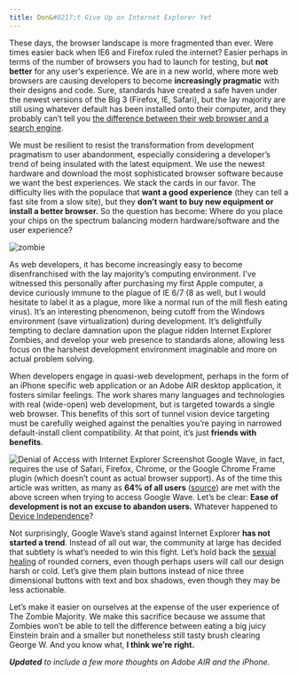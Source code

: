 ```yaml
---
title: Don&#8217;t Give Up on Internet Explorer Yet
---
```


These days, the browser landscape is more fragmented than ever. Were times easier back when IE6 and Firefox ruled the internet? Easier perhaps in terms of the number of browsers you had to launch for testing, but **not better** for any user’s experience. We are in a new world, where more web browsers are causing developers to become **increasingly pragmatic** with their designs and code. Sure, standards have created a safe haven under the newest versions of the Big 3 (Firefox, IE, Safari), but the lay majority are still using whatever default has been installed onto their computer, and they probably can’t tell you [the difference between their web browser and a search engine][1].

 [1]: http://googlesystem.blogspot.com/2009/06/browser-is-search-engine.html

We must be resilient to resist the transformation from development pragmatism to user abandonment, especially considering a developer’s trend of being insulated with the latest equipment. We use the newest hardware and download the most sophisticated browser software because we want the best experiences. We stack the cards in our favor. The difficulty lies with the populace that **want a good experience** (they can tell a fast site from a slow site), but they **don’t want to buy new equipment or install a better browser.** So the question has become: Where do you place your chips on the spectrum balancing modern hardware/software and the user experience?

![zombie][2]

As web developers, it has become increasingly easy to become disenfranchised with the lay majority’s computing environment. I’ve witnessed this personally after purchasing my first Apple computer, a device curiously immune to the plague of IE 6/7 (8 as well, but I would hesitate to label it as a plague, more like a normal run of the mill flesh eating virus). It’s an interesting phenomenon, being cutoff from the Windows environment (save virtualization) during development. It’s delightfully tempting to declare damnation upon the plague ridden Internet Explorer Zombies, and develop your web presence to standards alone, allowing less focus on the harshest development environment imaginable and more on actual problem solving.

 [2]: /web/wp-content/uploads/2009/12/zombies.png "zombie"

When developers engage in quasi-web development, perhaps in the form of an iPhone specific web application or an Adobe AIR desktop application, it fosters similar feelings. The work shares many languages and technologies with real (wide-open) web development, but is targeted towards a single web browser. This benefits of this sort of tunnel vision device targeting must be carefully weighed against the penalties you’re paying in narrowed default-install client compatibility. At that point, it’s just **friends with benefits**.

![Denial of Access with Internet Explorer Screenshot][3]
Google Wave, in fact, requires the use of Safari, Firefox, Chrome, or the Google Chrome Frame plugin (which doesn’t count as actual browser support). As of the time this article was written, as many as **64% of all users** ([source][4]) are met with the above screen when trying to access Google Wave. Let’s be clear: **Ease of development is not an excuse to abandon users.** Whatever happened to [Device Independence][5]?

 [3]: /web/wp-content/uploads/2009/12/google-wave-ie8.png "Denial of Access with Internet Explorer Screenshot"
 [4]: http://en.wikipedia.org/wiki/Usage_share_of_web_browsers
 [5]: http://www.zachleat.com/web/device-independence/

Not surprisingly, Google Wave’s stand against Internet Explorer **has not started a trend**. Instead of all out war, the community at large has decided that subtlety is what’s needed to win this fight. Let’s hold back the [sexual healing][6] of rounded corners, even though perhaps users will call our design harsh or cold. Let’s give them plain buttons instead of nice three dimensional buttons with text and box shadows, even though they may be less actionable.

 [6]: http://en.wikipedia.org/wiki/Sexual_Healing

Let’s make it easier on ourselves at the expense of the user experience of The Zombie Majority. We make this sacrifice because we assume that Zombies won’t be able to tell the difference between eating a big juicy Einstein brain and a smaller but nonetheless still tasty brush clearing George W. And you know what, **I think we’re right.**

***Updated** to include a few more thoughts on Adobe AIR and the iPhone.*
